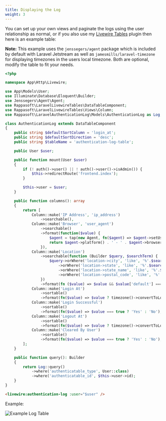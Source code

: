 ```yaml
---
title: Displaying the Log
weight: 3
---
```


You can set up your own views and paginate the logs using the user relationship as normal, or if you also use my [Livewire Tables](https://github.com/rappasoft/laravel-livewire-tables) plugin then here is an example table:

**Note:** This example uses the `jenssegers/agent` package which is included by default with Laravel Jetstream as well as `jamesmills/laravel-timezone` for displaying timezones in the users local timezone. Both are optional, modify the table to fit your needs.

```php
<?php

namespace App\Http\Livewire;

use App\Models\User;
use Illuminate\Database\Eloquent\Builder;
use Jenssegers\Agent\Agent;
use Rappasoft\LaravelLivewireTables\DataTableComponent;
use Rappasoft\LaravelLivewireTables\Views\Column;
use Rappasoft\LaravelAuthenticationLog\Models\AuthenticationLog as Log;

class AuthenticationLog extends DataTableComponent
{
    public string $defaultSortColumn = 'login_at';
    public string $defaultSortDirection = 'desc';
    public string $tableName = 'authentication-log-table';

    public User $user;

    public function mount(User $user)
    {
        if (! auth()->user() || ! auth()->user()->isAdmin()) {
            $this->redirectRoute('frontend.index');
        }

        $this->user = $user;
    }

    public function columns(): array
    {
        return [
            Column::make('IP Address', 'ip_address')
                ->searchable(),
            Column::make('Browser', 'user_agent')
                ->searchable()
                ->format(function($value) {
                    $agent = tap(new Agent, fn($agent) => $agent->setUserAgent($value));
                    return $agent->platform() . ' - ' . $agent->browser();
                }),
            Column::make('Location')
                ->searchable(function (Builder $query, $searchTerm) {
                    $query->orWhere('location->city', 'like', '%'.$searchTerm.'%')
                        ->orWhere('location->state', 'like', '%'.$searchTerm.'%')
                        ->orWhere('location->state_name', 'like', '%'.$searchTerm.'%')
                        ->orWhere('location->postal_code', 'like', '%'.$searchTerm.'%');
                })
                ->format(fn ($value) => $value && $value['default'] === false ? $value['city'] . ', ' . $value['state'] : '-'),
            Column::make('Login At')
                ->sortable()
                ->format(fn($value) => $value ? timezone()->convertToLocal($value) : '-'),
            Column::make('Login Successful')
                ->sortable()
                ->format(fn($value) => $value === true ? 'Yes' : 'No'),
            Column::make('Logout At')
                ->sortable()
                ->format(fn($value) => $value ? timezone()->convertToLocal($value) : '-'),
            Column::make('Cleared By User')
                ->sortable()
                ->format(fn($value) => $value === true ? 'Yes' : 'No'),
        ];
    }

    public function query(): Builder
    {
        return Log::query()
            ->where('authenticatable_type', User::class)
            ->where('authenticatable_id', $this->user->id);
    }
}
```

```html
<livewire:authentication-log :user="$user" />
```

Example:

![Example Log Table](https://imgur.com/B4DlN4W.png)
